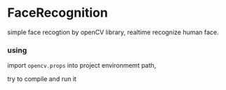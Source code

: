 # FaceRecognition

simple face recogtion by openCV library, realtime recognize human face.

### using

import `opencv.props` into project environmemt path,

try to compile and run it
